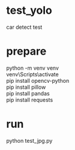 # test_yolo
car detect test


# prepare
python -m venv venv  
venv\Scripts\activate  
pip install opencv-python  
pip install pillow  
pip install pandas  
pip install requests


# run
python test_jpg.py
